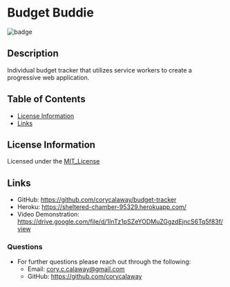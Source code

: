# Budget Buddie

![badge](https://img.shields.io/badge/License-MIT_License-brightgreen)    
## Description
Individual budget tracker that utilizes service workers to create a progressive web application.

## Table of Contents
* [License Information](#license-information)
* [Links](#links)


## License Information
Licensed under the [MIT_License](LICENSE)

## Links
- GitHub: https://github.com/corycalaway/budget-tracker
- Heroku: https://sheltered-chamber-95329.herokuapp.com/
- Video Demonstration: https://drive.google.com/file/d/1InTz1pSZeYODMuZGgzdEjncS6Tq5f83f/view

### Questions
- For further questions please reach out through the following:
    - Email: cory.c.calaway@gmail.com
    - GitHub: https://github.com/corycalaway